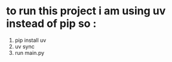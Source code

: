 # to run this project i am using uv instead of pip so :
1. pip install uv 
2. uv sync 
3. run main.py 